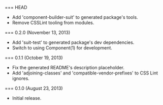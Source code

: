 === HEAD

* Add 'component-builder-suit' to generated package's tools.
* Remove CSSLint tooling from modules.

=== 0.2.0 (November 13, 2013)

* Add 'suit-test' to generated package's dev dependencies.
* Switch to using Component(1) for development.

=== 0.1.1 (October 19, 2013)

* Fix the generated README's description placeholder.
* Add 'adjoining-classes' and 'compatible-vendor-prefixes' to CSS Lint ignores.

=== 0.1.0 (August 23, 2013)

* Initial release.

